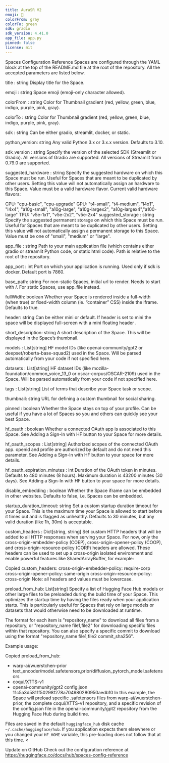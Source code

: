 ```yaml
---
title: AuraSR V2
emoji: 🗿
colorFrom: gray
colorTo: green
sdk: gradio
sdk_version: 4.41.0
app_file: app.py
pinned: false
license: mit
---
```



Spaces Configuration Reference
Spaces are configured through the YAML block at the top of the README.md file at the root of the repository. All the accepted parameters are listed below.

title : string
Display title for the Space.

emoji : string
Space emoji (emoji-only character allowed).

colorFrom : string
Color for Thumbnail gradient (red, yellow, green, blue, indigo, purple, pink, gray).

colorTo : string
Color for Thumbnail gradient (red, yellow, green, blue, indigo, purple, pink, gray).

sdk : string
Can be either gradio, streamlit, docker, or static.

python_version: string
Any valid Python 3.x or 3.x.x version.
Defaults to 3.10.

sdk_version : string
Specify the version of the selected SDK (Streamlit or Gradio).
All versions of Gradio are supported.
All versions of Streamlit from 0.79.0 are supported.

suggested_hardware : string
Specify the suggested hardware on which this Space must be run.
Useful for Spaces that are meant to be duplicated by other users.
Setting this value will not automatically assign an hardware to this Space.
Value must be a valid hardware flavor. Current valid hardware flavors:

CPU: "cpu-basic", "cpu-upgrade"
GPU: "t4-small", "t4-medium", "l4x1", "l4x4", "a10g-small", "a10g-large", "a10g-largex2", "a10g-largex4","a100-large"
TPU: "v5e-1x1", "v5e-2x2", "v5e-2x4"
suggested_storage : string
Specify the suggested permanent storage on which this Space must be run.
Useful for Spaces that are meant to be duplicated by other users.
Setting this value will not automatically assign a permanent storage to this Space.
Value must be one of "small", "medium" or "large".

app_file : string
Path to your main application file (which contains either gradio or streamlit Python code, or static html code).
Path is relative to the root of the repository.

app_port : int
Port on which your application is running. Used only if sdk is docker. Default port is 7860.

base_path: string For non-static Spaces, initial url to render. Needs to start with /. For static Spaces, use app_file instead.

fullWidth: boolean
Whether your Space is rendered inside a full-width (when true) or fixed-width column (ie. “container” CSS) inside the iframe. Defaults to true.

header: string
Can be either mini or default. If header is set to mini the space will be displayed full-screen with a mini floating header .

short_description: string A short description of the Space. This will be displayed in the Space’s thumbnail.

models : List[string]
HF model IDs (like openai-community/gpt2 or deepset/roberta-base-squad2) used in the Space. Will be parsed automatically from your code if not specified here.

datasets : List[string]
HF dataset IDs (like mozilla-foundation/common_voice_13_0 or oscar-corpus/OSCAR-2109) used in the Space. Will be parsed automatically from your code if not specified here.

tags : List[string]
List of terms that describe your Space task or scope.

thumbnail: string
URL for defining a custom thumbnail for social sharing.

pinned : boolean
Whether the Space stays on top of your profile. Can be useful if you have a lot of Spaces so you and others can quickly see your best Space.

hf_oauth : boolean
Whether a connected OAuth app is associated to this Space. See Adding a Sign-In with HF button to your Space for more details.


hf_oauth_scopes : List[string] Authorized scopes of the connected OAuth app. openid and profile are authorized by default and do not need this parameter. See Adding a Sign-In with HF button to your space for more details.

hf_oauth_expiration_minutes : int Duration of the OAuth token in minutes. Defaults to 480 minutes (8 hours). Maximum duration is 43200 minutes (30 days). See Adding a Sign-In with HF button to your space for more details.

disable_embedding : boolean
Whether the Space iframe can be embedded in other websites. Defaults to false, i.e. Spaces can be embedded.

startup_duration_timeout: string
Set a custom startup duration timeout for your Space. This is the maximum time your Space is allowed to start before it times out and is flagged as unhealthy. Defaults to 30 minutes, but any valid duration (like 1h, 30m) is acceptable.

custom_headers : Dict[string, string]
Set custom HTTP headers that will be added to all HTTP responses when serving your Space.
For now, only the cross-origin-embedder-policy (COEP), cross-origin-opener-policy (COOP), and cross-origin-resource-policy (CORP) headers are allowed. These headers can be used to set up a cross-origin isolated environment and enable powerful features like SharedArrayBuffer, for example:

Copied
custom_headers:
  cross-origin-embedder-policy: require-corp
  cross-origin-opener-policy: same-origin
  cross-origin-resource-policy: cross-origin
Note: all headers and values must be lowercase.

preload_from_hub: List[string] Specify a list of Hugging Face Hub models or other large files to be preloaded during the build time of your Space. This optimizes the startup time by having the files ready when your application starts. This is particularly useful for Spaces that rely on large models or datasets that would otherwise need to be downloaded at runtime.

The format for each item is "repository_name" to download all files from a repository, or "repository_name file1,file2" for downloading specific files within that repository. You can also specify a specific commit to download using the format "repository_name file1,file2 commit_sha256".

Example usage:

Copied
preload_from_hub:
  - warp-ai/wuerstchen-prior text_encoder/model.safetensors,prior/diffusion_pytorch_model.safetensors
  - coqui/XTTS-v1
  - openai-community/gpt2 config.json 11c5a3d5811f50298f278a704980280950aedb10
In this example, the Space will preload specific .safetensors files from warp-ai/wuerstchen-prior, the complete coqui/XTTS-v1 repository, and a specific revision of the config.json file in the openai-community/gpt2 repository from the Hugging Face Hub during build time.

Files are saved in the default `huggingface_hub` disk cache `~/.cache/huggingface/hub`. If you application expects them elsewhere or you changed your `HF_HOME` variable, this pre-loading does not follow that at this time.
<
>
Update on GitHub
Check out the configuration reference at https://huggingface.co/docs/hub/spaces-config-reference
